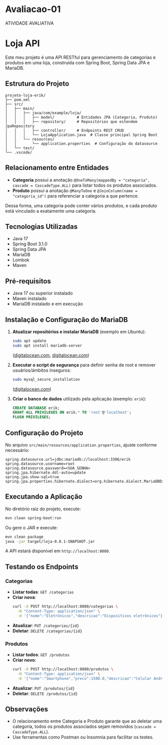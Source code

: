 # Avaliacao-01
ATIVIDADE AVALIATIVA
# Loja API

Este meu projeto é uma API RESTful para gerenciamento de categorias e produtos em uma loja, construída com Spring Boot, Spring Data JPA e MariaDB.

## Estrutura do Projeto

```
projeto-loja-erik/
├── pom.xml              
├── src/
│   ├── main/
│   │   ├── java/com/example/loja/
│   │   │   ├── model/          # Entidades JPA (Categoria, Produto)
│   │   │   ├── repository/     # Repositórios que estendem JpaRepository
│   │   │   ├── controller/     # Endpoints REST CRUD
│   │   │   └── LojaApplication.java  # Classe principal Spring Boot
│   │   └── resources/
│   │       └── application.properties  # Configuração do datasource
│   └── test/                
└── .vscode/                 
```

## Relacionamento entre Entidades

- **Categoria** possui a anotação `@OneToMany(mappedBy = "categoria", cascade = CascadeType.ALL)` para listar todos os produtos associados.
- **Produto** possui a anotação `@ManyToOne` e `@JoinColumn(name = "categoria_id")` para referenciar a categoria a que pertence.

Dessa forma, uma categoria pode conter vários produtos, e cada produto está vinculado a exatamente uma categoria.

## Tecnologias Utilizadas

- Java 17
- Spring Boot 3.1.0
- Spring Data JPA
- MariaDB
- Lombok
- Maven

## Pré-requisitos

- Java 17 ou superior instalado
- Maven instalado
- MariaDB instalado e em execução

## Instalação e Configuração do MariaDB

1. **Atualizar repositórios e instalar MariaDB** (exemplo em Ubuntu):

   ```bash
   sudo apt update
   sudo apt install mariadb-server
   ```
   ([digitalocean.com](https://www.digitalocean.com/community/tutorials/how-to-install-mariadb-on-ubuntu-20-04?utm_source=chatgpt.com), [digitalocean.com](https://www.digitalocean.com/community/tutorials/how-to-install-mariadb-on-ubuntu-22-04?utm_source=chatgpt.com))

2. **Executar o script de segurança** para definir senha de root e remover usuários/ámbitos inseguros:

   ```bash
   sudo mysql_secure_installation
   ```
   ([digitalocean.com](https://www.digitalocean.com/community/tutorials/how-to-install-mariadb-on-ubuntu-20-04?utm_source=chatgpt.com))

3. **Criar o banco de dados** utilizado pela aplicação (exemplo: `erik`):

   ```sql
   CREATE DATABASE erik;
   GRANT ALL PRIVILEGES ON erik.* TO 'root'@'localhost';
   FLUSH PRIVILEGES;
   ```

## Configuração do Projeto

No arquivo `src/main/resources/application.properties`, ajuste conforme necessário:

```properties
spring.datasource.url=jdbc:mariadb://localhost:3306/erik
spring.datasource.username=root
spring.datasource.password=<SUA_SENHA>
spring.jpa.hibernate.ddl-auto=update
spring.jpa.show-sql=true
spring.jpa.properties.hibernate.dialect=org.hibernate.dialect.MariaDBDialect
```

## Executando a Aplicação

No diretório raiz do projeto, execute:

```bash
mvn clean spring-boot:run
```

Ou gere o JAR e execute:

```bash
mvn clean package
java -jar target/loja-0.0.1-SNAPSHOT.jar
```

A API estará disponível em `http://localhost:8080`.

## Testando os Endpoints

### Categorias

- **Listar todas**:  `GET /categorias`
- **Criar nova**:
  ```bash
  curl -X POST http://localhost:8080/categorias \
    -H "Content-Type: application/json" \
    -d '{"nome":"Eletrônicos","descricao":"Dispositivos eletrônicos"}'
  ```
- **Atualizar**: `PUT /categorias/{id}`
- **Deletar**: `DELETE /categorias/{id}`

### Produtos

- **Listar todos**:  `GET /produtos`
- **Criar novo**:
  ```bash
  curl -X POST http://localhost:8080/produtos \
    -H "Content-Type: application/json" \
    -d '{"nome":"Smartphone","preco":1500.0,"descricao":"Celular Android","categoria":{"id":1}}'
  ```
- **Atualizar**: `PUT /produtos/{id}`
- **Deletar**: `DELETE /produtos/{id}`

## Observações

- O relacionamento entre Categoria e Produto garante que ao deletar uma categoria, todos os produtos associados sejam removidos (`cascade = CascadeType.ALL`).
- Use ferramentas como Postman ou Insomnia para facilitar os testes.

